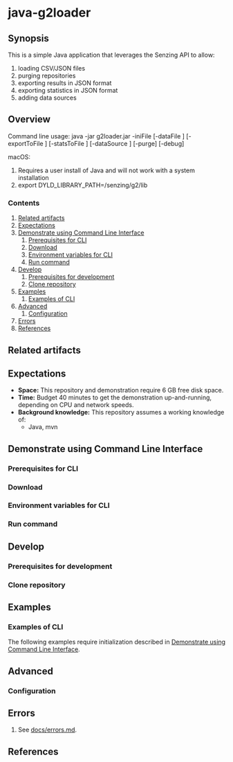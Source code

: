 # java-g2loader

## Synopsis

This is a simple Java application that leverages the Senzing API to allow:
 1. loading CSV/JSON files
 1. purging repositories
 1. exporting results in JSON format
 1. exporting statistics in JSON format
 1. adding data sources
 
## Overview

Command line usage: java -jar g2loader.jar -iniFile <path to ini file> [-dataFile <path to data file>] [-exportToFile <path for export file>] [-statsToFile <path for statistics file>] [-dataSource <name of data source>] [-purge] [-debug]
    
macOS:
  1. Requires a user install of Java and will not work with a system installation
  1. export DYLD_LIBRARY_PATH=<path>/senzing/g2/lib


### Contents

1. [Related artifacts](#related-artifacts)
1. [Expectations](#expectations)
1. [Demonstrate using Command Line Interface](#demonstrate-using-command-line-interface)
    1. [Prerequisites for CLI](#prerequisites-for-cli)
    1. [Download](#download)
    1. [Environment variables for CLI](#environment-variables-for-cli)
    1. [Run command](#run-command)
1. [Develop](#develop)
    1. [Prerequisites for development](#prerequisites-for-development)
    1. [Clone repository](#clone-repository)
1. [Examples](#examples)
    1. [Examples of CLI](#examples-of-cli)
1. [Advanced](#advanced)
    1. [Configuration](#configuration)
1. [Errors](#errors)
1. [References](#references)

## Related artifacts

## Expectations

- **Space:** This repository and demonstration require 6 GB free disk space.
- **Time:** Budget 40 minutes to get the demonstration up-and-running, depending on CPU and network speeds.
- **Background knowledge:** This repository assumes a working knowledge of:
  - Java, mvn

## Demonstrate using Command Line Interface

### Prerequisites for CLI

### Download

### Environment variables for CLI

### Run command

## Develop

### Prerequisites for development

### Clone repository

## Examples

### Examples of CLI

The following examples require initialization described in
[Demonstrate using Command Line Interface](#demonstrate-using-command-line-interface).

## Advanced

### Configuration

## Errors

1. See [docs/errors.md](docs/errors.md).

## References
